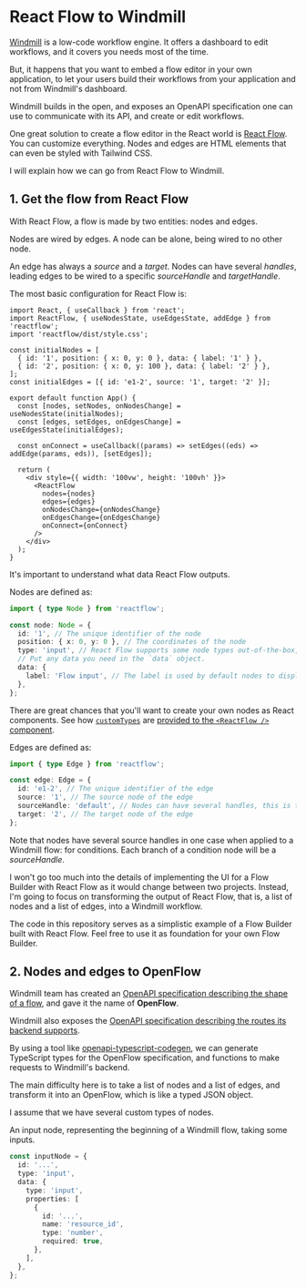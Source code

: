 # React Flow to Windmill

[Windmill](https://windmill.dev) is a low-code workflow engine. It offers a dashboard to edit workflows, and it covers you needs most of the time.

But, it happens that you want to embed a flow editor in your own application, to let your users build their workflows from your application and not from Windmill's dashboard.

Windmill builds in the open, and exposes an OpenAPI specification one can use to communicate with its API, and create or edit workflows.

One great solution to create a flow editor in the React world is [React Flow](https://reactflow.dev/). You can customize everything. Nodes and edges are HTML elements that can even be styled with Tailwind CSS.

I will explain how we can go from React Flow to Windmill.

## 1. Get the flow from React Flow

With React Flow, a flow is made by two entities: nodes and edges.

Nodes are wired by edges. A node can be alone, being wired to no other node.

An edge has always a *source* and a *target*. Nodes can have several *handles*, leading edges to be wired to a specific *sourceHandle* and *targetHandle*.

The most basic configuration for React Flow is:

```tsx
import React, { useCallback } from 'react';
import ReactFlow, { useNodesState, useEdgesState, addEdge } from 'reactflow';
import 'reactflow/dist/style.css';

const initialNodes = [
  { id: '1', position: { x: 0, y: 0 }, data: { label: '1' } },
  { id: '2', position: { x: 0, y: 100 }, data: { label: '2' } },
];
const initialEdges = [{ id: 'e1-2', source: '1', target: '2' }];

export default function App() {
  const [nodes, setNodes, onNodesChange] = useNodesState(initialNodes);
  const [edges, setEdges, onEdgesChange] = useEdgesState(initialEdges);

  const onConnect = useCallback((params) => setEdges((eds) => addEdge(params, eds)), [setEdges]);

  return (
    <div style={{ width: '100vw', height: '100vh' }}>
      <ReactFlow
        nodes={nodes}
        edges={edges}
        onNodesChange={onNodesChange}
        onEdgesChange={onEdgesChange}
        onConnect={onConnect}
      />
    </div>
  );
}
```

It's important to understand what data React Flow outputs.

Nodes are defined as:

```ts
import { type Node } from 'reactflow';

const node: Node = {
  id: '1', // The unique identifier of the node
  position: { x: 0, y: 0 }, // The coordinates of the node
  type: 'input', // React Flow supports some node types out-of-the-box, but you can also create your own types
  // Put any data you need in the `data` object.
  data: {
    label: 'Flow input', // The label is used by default nodes to display a text.
  },
};
```

There are great chances that you'll want to create your own nodes as React components. See how [`customTypes`](https://github.com/Devessier/reactflow-to-windmill/blob/02953b9a04fe46a2b11df5ea748283379d4fd963/src/custom-nodes.ts#L5-L9) are [provided to the `<ReactFlow />` component](https://github.com/Devessier/reactflow-to-windmill/blob/02953b9a04fe46a2b11df5ea748283379d4fd963/src/App.tsx#L134).

Edges are defined as:

```ts
import { type Edge } from 'reactflow';

const edge: Edge = {
  id: 'e1-2', // The unique identifier of the edge
  source: '1', // The source node of the edge
  sourceHandle: 'default', // Nodes can have several handles, this is the id of the source handle the edge comes from
  target: '2', // The target node of the edge
};
```

Note that nodes have several source handles in one case when applied to a Windmill flow: for conditions. Each branch of a condition node will be a *sourceHandle*.

I won't go too much into the details of implementing the UI for a Flow Builder with React Flow as it would change between two projects. Instead, I'm going to focus on transforming the output of React Flow, that is, a list of nodes and a list of edges, into a Windmill workflow.

The code in this repository serves as a simplistic example of a Flow Builder built with React Flow. Feel free to use it as foundation for your own Flow Builder.

## 2. Nodes and edges to OpenFlow

Windmill team has created an [OpenAPI specification describing the shape of a flow](https://github.com/windmill-labs/windmill/blob/d51fc57c42c526cf93336866d90ee7a9ff27a402/openflow.openapi.yaml), and gave it the name of **OpenFlow**.

Windmill also exposes the [OpenAPI specification describing the routes its backend supports](https://github.com/windmill-labs/windmill/blob/d51fc57c42c526cf93336866d90ee7a9ff27a402/backend/windmill-api/openapi.yaml).

By using a tool like [openapi-typescript-codegen](https://www.npmjs.com/package/openapi-typescript-codegen), we can generate TypeScript types for the OpenFlow specification, and functions to make requests to Windmill's backend.

The main difficulty here is to take a list of nodes and a list of edges, and transform it into an OpenFlow, which is like a typed JSON object.

I assume that we have several custom types of nodes.

An input node, representing the beginning of a Windmill flow, taking some inputs.

```ts
const inputNode = {
  id: '...',
  type: 'input',
  data: {
    type: 'input',
    properties: [
      {
        id: '...',
        name: 'resource_id',
        type: 'number',
        required: true,
      },
    ],
  },
};
```
